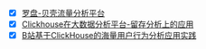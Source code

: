 - [x] [罗盘-贝壳流量分析平台](https://smartsi.blog.csdn.net/article/details/129941872)
- [x] [Clickhouse在大数据分析平台-留存分析上的应用](https://smartsi.blog.csdn.net/article/details/129966446)
- [x] [B站基于ClickHouse的海量用户行为分析应用实践](https://smartsi.blog.csdn.net/article/details/129827559)
